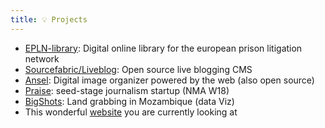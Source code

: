 ```yaml
---
title: 💡 Projects
---
```


* [EPLN-library](https://library.prisonlitigation.org/en): Digital online library for the european prison litigation network
* [Sourcefabric/Liveblog](https://github.com/liveblog/liveblog): Open source live blogging CMS
* [Ansel](https://github.com/ansel-app/ansel): Digital image organizer powered by the web (also open source)
* [Praise](https://praise.press): seed-stage journalism startup (NMA W18)
* [BigShots](https://codeforafrica.github.io/BigShotsNew/): Land grabbing in Mozambique (data Viz)
* This wonderful [website](https://github.com/m0g/loicnogu.es) you are currently looking at